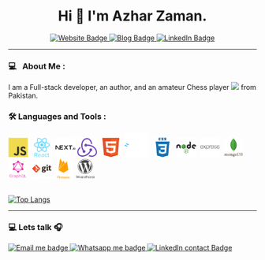 <div id="header" align="center">
  <h1> Hi 👋 I'm Azhar Zaman.</h1>
  <div id="badges">
    <a href="https://www.azharzaman.com">
      <img src="https://img.shields.io/badge/Portfolio-ec4884?style=for-the-badge&logo=google-chrome&logoColor=white" alt="Website Badge"/>
    </a>
                                                                                                                                          <a href="https://blog.azharzaman.com">
      <img src="https://img.shields.io/badge/Blog-ec4884?style=for-the-badge&logo=google-chrome&logoColor=white" alt="Blog Badge"/>
    </a>
    <a href="https://www.linkedin.com/in/azhar-zaman/">
      <img src="https://img.shields.io/badge/LinkedIn-0e76a8?style=for-the-badge&logo=linkedin&logoColor=white" alt="LinkedIn Badge"/>
    </a>
  </div>
</div>

---

### 💻 &nbsp; About Me :
I am a Full-stack developer, an author, and an amateur Chess player <img src="https://media.giphy.com/media/WUlplcMpOCEmTGBtBW/giphy.gif" width="30"> from Pakistan.


### :hammer_and_wrench: Languages and Tools :
<div>
  <img src="https://github.com/devicons/devicon/blob/master/icons/javascript/javascript-original.svg" title="JavaScript" alt="JavaScript" width="40" height="40"/>&nbsp;
  <img src="https://github.com/devicons/devicon/blob/master/icons/react/react-original-wordmark.svg" title="React" alt="React" width="40" height="40"/>&nbsp;
  <img src="https://github.com/devicons/devicon/blob/master/icons/nextjs/nextjs-original-wordmark.svg" title="NextJs" alt="Next.js" width="40" height="40"/>
  <img src="https://github.com/devicons/devicon/blob/master/icons/redux/redux-original.svg" title="Redux" alt="Redux " width="40" height="40"/>&nbsp;
  <img src="https://github.com/devicons/devicon/blob/master/icons/html5/html5-original.svg" title="HTML5" alt="HTML" width="40" height="40"/>&nbsp;
  <img src="https://github.com/devicons/devicon/blob/master/icons/tailwindcss/tailwindcss-original-wordmark.svg" title="Tailwind CSS" alt="Tailwind CSS" width="50" height="50" />&nbsp;
  <img src="https://github.com/devicons/devicon/blob/master/icons/css3/css3-plain-wordmark.svg" title="CSS3" alt="CSS" width="40" height="40"/>&nbsp;
  <img src="https://github.com/devicons/devicon/blob/master/icons/nodejs/nodejs-original-wordmark.svg" title="NodeJS" alt="NodeJS" width="40" height="40"/>&nbsp;
  <img src="https://github.com/devicons/devicon/blob/master/icons/express/express-original-wordmark.svg" title="ExpressJs" alt="ExpressJs" width="40" height="40"/>&nbsp;
  <img src="https://github.com/devicons/devicon/blob/master/icons/mongodb/mongodb-original-wordmark.svg" title="MongoDB" alt="MongoDB" width="40" height="40"/>&nbsp;
  <img src="https://github.com/devicons/devicon/blob/master/icons/graphql/graphql-plain-wordmark.svg" title="GraphQL" alt="GraphQL" width="40" height="40"/>&nbsp;
  <img src="https://github.com/devicons/devicon/blob/master/icons/git/git-original-wordmark.svg" title="Git" alt="Git" width="40" height="40"/>
  <img src="https://github.com/devicons/devicon/blob/master/icons/firebase/firebase-plain-wordmark.svg" title="Firebase" alt="Firebase" width="40" height="40"/>
  <img src="https://github.com/devicons/devicon/blob/master/icons/wordpress/wordpress-plain-wordmark.svg" title="Wordpress" alt="Wordpress" width="40" height="40"/>
</div>

<br />

[![Top Langs](https://github-readme-stats.vercel.app/api/top-langs/?username=azharzaman1&layout=compact&theme=vision-friendly-dark)](https://github.com/sudheerj/github-readme-stats)

---

### 💻 Lets talk 🎧

<div>
    <a href="mailto:azhar.works1@gmail.com">
      <img src="https://img.shields.io/badge/Email Me-c71610?style=for-the-badge&logo=gmail&logoColor=white" alt="Email me badge"/>
    </a>
    <a href="https://api.whatsapp.com/send?phone=923170460466&text=Hi">
      <img src="https://img.shields.io/badge/Whatsapp Me-25D366?style=for-the-badge&logo=whatsapp&logoColor=white" alt="Whatsapp me badge"/>
    </a>
    <a href="https://www.linkedin.com/in/azhar-zaman/">
      <img src="https://img.shields.io/badge/Contact on LinkedIn-0e76a8?style=for-the-badge&logo=linkedin&logoColor=white" alt="LinkedIn contact Badge"/>
    </a>
</div>
